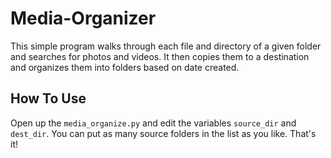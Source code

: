 # Media-Organizer
This simple program walks through each file and directory of a given folder and searches for photos and videos. It then copies them to a destination and organizes them into folders based on date created.

## How To Use
Open up the `media_organize.py` and edit the variables `source_dir` and `dest_dir`. You can put as many source folders in the list as you like. That's it!
